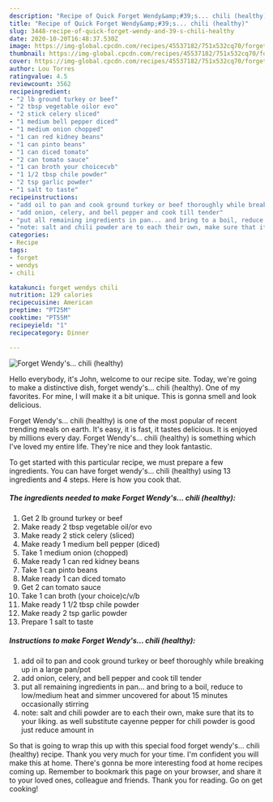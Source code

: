 ```yaml
---
description: "Recipe of Quick Forget Wendy&amp;#39;s... chili (healthy)"
title: "Recipe of Quick Forget Wendy&amp;#39;s... chili (healthy)"
slug: 3448-recipe-of-quick-forget-wendy-and-39-s-chili-healthy
date: 2020-10-20T16:48:37.530Z
image: https://img-global.cpcdn.com/recipes/45537182/751x532cq70/forget-wendys-chili-healthy-recipe-main-photo.jpg
thumbnail: https://img-global.cpcdn.com/recipes/45537182/751x532cq70/forget-wendys-chili-healthy-recipe-main-photo.jpg
cover: https://img-global.cpcdn.com/recipes/45537182/751x532cq70/forget-wendys-chili-healthy-recipe-main-photo.jpg
author: Lou Torres
ratingvalue: 4.5
reviewcount: 3562
recipeingredient:
- "2 lb ground turkey or beef"
- "2 tbsp vegetable oilor evo"
- "2 stick celery sliced"
- "1 medium bell pepper diced"
- "1 medium onion chopped"
- "1 can red kidney beans"
- "1 can pinto beans"
- "1 can diced tomato"
- "2 can tomato sauce"
- "1 can broth your choicecvb"
- "1 1/2 tbsp chile powder"
- "2 tsp garlic powder"
- "1 salt to taste"
recipeinstructions:
- "add oil to pan and cook ground turkey or beef thoroughly while breaking up in a large pan/pot"
- "add onion, celery, and bell pepper and cook till tender"
- "put all remaining ingredients in pan... and bring to a boil, reduce to low/medium heat and simmer uncovered for about 15 minutes occasionally stirring"
- "note: salt and chili powder are to each their own, make sure that its to your liking. as well substitute cayenne pepper for chili powder is good just reduce amount in"
categories:
- Recipe
tags:
- forget
- wendys
- chili

katakunci: forget wendys chili 
nutrition: 129 calories
recipecuisine: American
preptime: "PT25M"
cooktime: "PT55M"
recipeyield: "1"
recipecategory: Dinner

---
```



![Forget Wendy&#39;s... chili (healthy)](https://img-global.cpcdn.com/recipes/45537182/751x532cq70/forget-wendys-chili-healthy-recipe-main-photo.jpg)

Hello everybody, it's John, welcome to our recipe site. Today, we're going to make a distinctive dish, forget wendy&#39;s... chili (healthy). One of my favorites. For mine, I will make it a bit unique. This is gonna smell and look delicious.

Forget Wendy&#39;s... chili (healthy) is one of the most popular of recent trending meals on earth. It's easy, it is fast, it tastes delicious. It is enjoyed by millions every day. Forget Wendy&#39;s... chili (healthy) is something which I've loved my entire life. They're nice and they look fantastic.




To get started with this particular recipe, we must prepare a few ingredients. You can have forget wendy&#39;s... chili (healthy) using 13 ingredients and 4 steps. Here is how you cook that.

<!--inarticleads1-->

##### The ingredients needed to make Forget Wendy&#39;s... chili (healthy):

1. Get 2 lb ground turkey or beef
1. Make ready 2 tbsp vegetable oil/or evo
1. Make ready 2 stick celery (sliced)
1. Make ready 1 medium bell pepper (diced)
1. Take 1 medium onion (chopped)
1. Make ready 1 can red kidney beans
1. Take 1 can pinto beans
1. Make ready 1 can diced tomato
1. Get 2 can tomato sauce
1. Take 1 can broth (your choice)c/v/b
1. Make ready 1 1/2 tbsp chile powder
1. Make ready 2 tsp garlic powder
1. Prepare 1 salt to taste




<!--inarticleads2-->

##### Instructions to make Forget Wendy&#39;s... chili (healthy):

1. add oil to pan and cook ground turkey or beef thoroughly while breaking up in a large pan/pot
1. add onion, celery, and bell pepper and cook till tender
1. put all remaining ingredients in pan... and bring to a boil, reduce to low/medium heat and simmer uncovered for about 15 minutes occasionally stirring
1. note: salt and chili powder are to each their own, make sure that its to your liking. as well substitute cayenne pepper for chili powder is good just reduce amount in




So that is going to wrap this up with this special food forget wendy&#39;s... chili (healthy) recipe. Thank you very much for your time. I'm confident you will make this at home. There's gonna be more interesting food at home recipes coming up. Remember to bookmark this page on your browser, and share it to your loved ones, colleague and friends. Thank you for reading. Go on get cooking!

